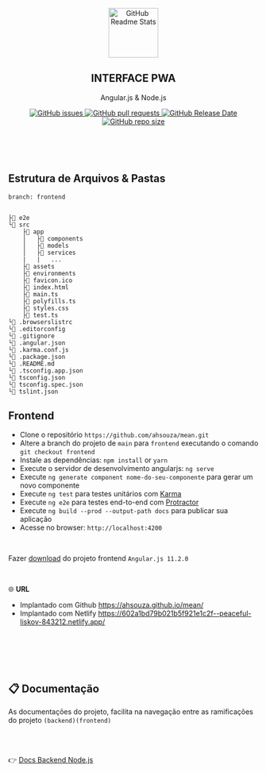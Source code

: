 <p align="center">
 <img width="100px" src="src/assets/angular.png" align="center" alt="GitHub Readme Stats" />
 <h2 align="center">INTERFACE PWA</h2>
 <p align="center">
    Angular.js & Node.js</p>
 </p>
  <p align="center">
    <a href="https://github.com/ahsouza/github-readme-stats/actions">
      <img alt="GitHub issues" src="https://img.shields.io/github/issues/ahsouza/mean">
    </a>
    <a href="https://codecov.io/gh/ahsouza/github-readme-stats">
      <img alt="GitHub pull requests" src="https://img.shields.io/github/issues-pr/ahsouza/mean">
    </a>
    <a href="https://a.paddle.com/v2/click/16413/119403?link=1227">
      <img alt="GitHub Release Date" src="https://img.shields.io/github/release-date/ahsouza/mean">
    </a>
    <a href="https://a.paddle.com/v2/click/16413/119403?link=2345">
      <img alt="GitHub repo size" src="https://img.shields.io/github/repo-size/ahsouza/mean">
    </a>
  </p>
  
</p>

<br>
<br>
<br>

## Estrutura de Arquivos & Pastas

```
branch: frontend


├📂 e2e
└📂 src
	├📂 app
	│	├📂 components
	│	├📂 models
	│	├📂 services
	|	|	...
	├📂 assets
	├📂 environments
	├📄 favicon.ico
	├📄 index.html
	├📄 main.ts
	├📄 polyfills.ts
	├📄 styles.css
	├📄 test.ts
└📄 .browserslistrc
└📄 .editorconfig
└📄 .gitignore
└📄 .angular.json
└📄 .karma.conf.js
└📄 .package.json
└📄 .README.md
└📄 .tsconfig.app.json
└📄 tsconfig.json
└📄 tsconfig.spec.json
└📄 tslint.json
```

## Frontend

- Clone o repositório `https://github.com/ahsouza/mean.git` 
- Altere a branch do projeto de `main` para `frontend` executando o comando `git checkout frontend` 
- Instale as dependências: `npm install` or `yarn`
- Execute o servidor de desenvolvimento angularjs: `ng serve`
- Execute `ng generate component nome-do-seu-componente` para gerar um novo componente
- Execute `ng test` para testes unitários com [Karma](https://karma-runner.github.io/latest/index.html)
- Execute `ng e2e` para testes end-to-end com [Protractor](http://www.protractortest.org/)
- Execute `ng build --prod --output-path docs` para publicar sua aplicação
- Acesse no browser: `http://localhost:4200`

<br>

Fazer [download](https://github.com/ahsouza/mean/archive/frontend.zip) do projeto frontend `Angular.js 11.2.0`

<br>

🌐 **URL** 

 - Implantado com Github https://ahsouza.github.io/mean/
 - Implantado com Netlify https://602a1bd79b021b5f921e1c2f--peaceful-liskov-843212.netlify.app/



<br>
<br>
<br>
<br>

## 📋 Documentação

As documentações do projeto, facilita na navegação entre as ramificações do projeto `(backend)(frontend)` 

<br>
<br>

👉 [Docs Backend Node.js](https://github.com/ahsouza/mean/tree/backend)
